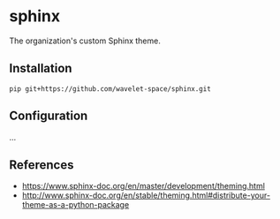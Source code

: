 # sphinx

The organization's custom Sphinx theme.

## Installation 

```shell
pip git+https://github.com/wavelet-space/sphinx.git
```
## Configuration

&hellip;

## References

- <https://www.sphinx-doc.org/en/master/development/theming.html>
- <http://www.sphinx-doc.org/en/stable/theming.html#distribute-your-theme-as-a-python-package>
